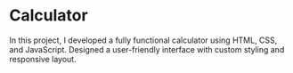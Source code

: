 # Calculator
In this project, I developed a fully functional calculator using HTML, CSS, and JavaScript.
Designed a user-friendly interface with custom styling and responsive layout.
